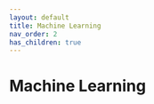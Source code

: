 ```yaml
---
layout: default
title: Machine Learning
nav_order: 2
has_children: true
---
```


# Machine Learning


